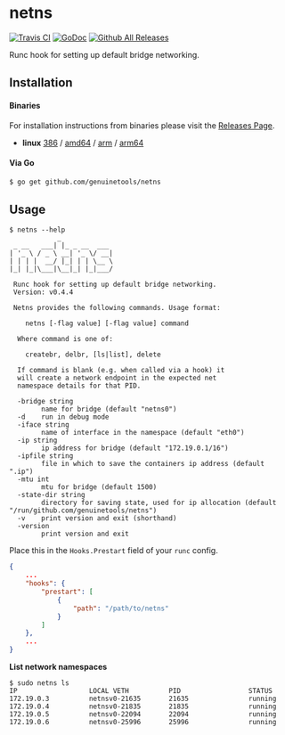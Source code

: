 # netns

[![Travis CI](https://img.shields.io/travis/genuinetools/netns.svg?style=for-the-badge)](https://travis-ci.org/genuinetools/netns)
[![GoDoc](https://img.shields.io/badge/godoc-reference-5272B4.svg?style=for-the-badge)](https://godoc.org/github.com/genuinetools/netns)
[![Github All Releases](https://img.shields.io/github/downloads/genuinetools/netns/total.svg?style=for-the-badge)](https://github.com/genuinetools/netns/releases)

Runc hook for setting up default bridge networking.

## Installation

#### Binaries

For installation instructions from binaries please visit the [Releases Page](https://github.com/genuinetools/netns/releases).

- **linux** [386](https://github.com/genuinetools/netns/releases/download/v0.4.4/netns-linux-386) / [amd64](https://github.com/genuinetools/netns/releases/download/v0.4.4/netns-linux-amd64) / [arm](https://github.com/genuinetools/netns/releases/download/v0.4.4/netns-linux-arm) / [arm64](https://github.com/genuinetools/netns/releases/download/v0.4.4/netns-linux-arm64)

#### Via Go

```bash
$ go get github.com/genuinetools/netns
```

## Usage

```console
$ netns --help
            _
 _ __   ___| |_ _ __  ___
| '_ \ / _ \ __| '_ \/ __|
| | | |  __/ |_| | | \__ \
|_| |_|\___|\__|_| |_|___/

 Runc hook for setting up default bridge networking.
 Version: v0.4.4

 Netns provides the following commands. Usage format:

    netns [-flag value] [-flag value] command

  Where command is one of:

    createbr, delbr, [ls|list], delete

  If command is blank (e.g. when called via a hook) it
  will create a network endpoint in the expected net
  namespace details for that PID.

  -bridge string
        name for bridge (default "netns0")
  -d    run in debug mode
  -iface string
        name of interface in the namespace (default "eth0")
  -ip string
        ip address for bridge (default "172.19.0.1/16")
  -ipfile string
        file in which to save the containers ip address (default ".ip")
  -mtu int
        mtu for bridge (default 1500)
  -state-dir string
        directory for saving state, used for ip allocation (default "/run/github.com/genuinetools/netns")
  -v    print version and exit (shorthand)
  -version
        print version and exit
```

Place this in the `Hooks.Prestart` field of your `runc` config.

```json
{
    ...
    "hooks": {
        "prestart": [
            {
                "path": "/path/to/netns"
            }
        ]
    },
    ...
}
```

**List network namespaces**

```console
$ sudo netns ls
IP                  LOCAL VETH          PID                 STATUS
172.19.0.3          netnsv0-21635       21635               running
172.19.0.4          netnsv0-21835       21835               running
172.19.0.5          netnsv0-22094       22094               running
172.19.0.6          netnsv0-25996       25996               running
```

